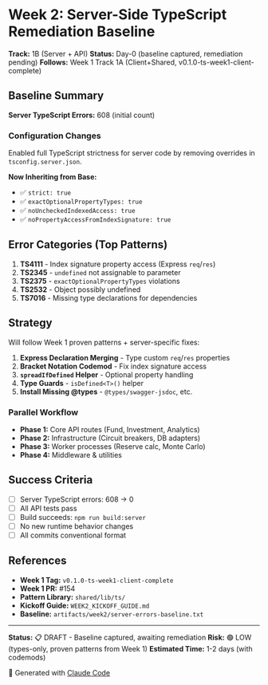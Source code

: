 # Week 2: Server-Side TypeScript Remediation Baseline

**Track:** 1B (Server + API)
**Status:** Day-0 (baseline captured, remediation pending)
**Follows:** Week 1 Track 1A (Client+Shared, v0.1.0-ts-week1-client-complete)

## Baseline Summary

**Server TypeScript Errors:** 608 (initial count)

### Configuration Changes

Enabled full TypeScript strictness for server code by removing overrides in `tsconfig.server.json`.

**Now Inheriting from Base:**
- ✅ `strict: true`
- ✅ `exactOptionalPropertyTypes: true`
- ✅ `noUncheckedIndexedAccess: true`
- ✅ `noPropertyAccessFromIndexSignature: true`

## Error Categories (Top Patterns)

1. **TS4111** - Index signature property access (Express `req`/`res`)
2. **TS2345** - `undefined` not assignable to parameter
3. **TS2375** - `exactOptionalPropertyTypes` violations
4. **TS2532** - Object possibly undefined
5. **TS7016** - Missing type declarations for dependencies

## Strategy

Will follow Week 1 proven patterns + server-specific fixes:

1. **Express Declaration Merging** - Type custom `req`/`res` properties
2. **Bracket Notation Codemod** - Fix index signature access
3. **`spreadIfDefined` Helper** - Optional property handling
4. **Type Guards** - `isDefined<T>()` helper
5. **Install Missing @types** - `@types/swagger-jsdoc`, etc.

### Parallel Workflow

- **Phase 1:** Core API routes (Fund, Investment, Analytics)
- **Phase 2:** Infrastructure (Circuit breakers, DB adapters)
- **Phase 3:** Worker processes (Reserve calc, Monte Carlo)
- **Phase 4:** Middleware & utilities

## Success Criteria

- [ ] Server TypeScript errors: 608 → 0
- [ ] All API tests pass
- [ ] Build succeeds: `npm run build:server`
- [ ] No new runtime behavior changes
- [ ] All commits conventional format

## References

- **Week 1 Tag:** `v0.1.0-ts-week1-client-complete`
- **Week 1 PR:** #154
- **Pattern Library:** `shared/lib/ts/`
- **Kickoff Guide:** `WEEK2_KICKOFF_GUIDE.md`
- **Baseline:** `artifacts/week2/server-errors-baseline.txt`

---

**Status:** 📋 DRAFT - Baseline captured, awaiting remediation
**Risk:** 🟢 LOW (types-only, proven patterns from Week 1)
**Estimated Time:** 1-2 days (with codemods)

🤖 Generated with [Claude Code](https://claude.com/claude-code)
